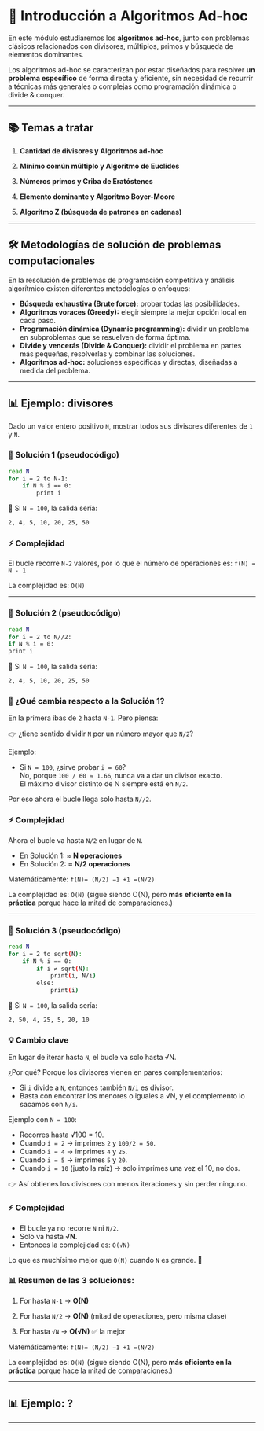 # 📘 Introducción a Algoritmos Ad-hoc

En este módulo estudiaremos los **algoritmos ad-hoc**, junto con problemas clásicos relacionados con divisores, múltiplos, primos y búsqueda de elementos dominantes.

Los algoritmos ad-hoc se caracterizan por estar diseñados para resolver **un problema específico** de forma directa y eficiente, sin necesidad de recurrir a técnicas más generales o complejas como programación dinámica o divide & conquer.

---

## 📚 Temas a tratar

1. **Cantidad de divisores y Algoritmos ad-hoc**

2. **Mínimo común múltiplo y Algoritmo de Euclides**

3. **Números primos y Criba de Eratóstenes**

4. **Elemento dominante y Algoritmo Boyer-Moore**

5. **Algoritmo Z (búsqueda de patrones en cadenas)**

---

## 🛠️ Metodologías de solución de problemas computacionales
En la resolución de problemas de programación competitiva y análisis algorítmico existen diferentes metodologías o enfoques:
- **Búsqueda exhaustiva (Brute force):** probar todas las posibilidades.
- **Algoritmos voraces (Greedy):** elegir siempre la mejor opción local en cada paso.
- **Programación dinámica (Dynamic programming):** dividir un problema en subproblemas que se resuelven de forma óptima.
- **Divide y vencerás (Divide & Conquer):** dividir el problema en partes más pequeñas, resolverlas y combinar las soluciones.
- **Algoritmos ad-hoc:** soluciones específicas y directas, diseñadas a medida del problema.

---

## 📊 Ejemplo: divisores
Dado un valor entero positivo `N`, mostrar todos sus divisores diferentes de `1` y `N`.

### 📝 Solución 1 (pseudocódigo)
```bash
read N
for i = 2 to N-1:
    if N % i == 0:
        print i
```

📌 Si `N = 100`, la salida sería:
```bash
2, 4, 5, 10, 20, 25, 50
```

### ⚡ Complejidad
El bucle recorre `N-2` valores, por lo que el número de operaciones es: `f(N) = N - 1`

La complejidad es: `O(N)`

---

### 📝 Solución 2 (pseudocódigo)
```bash
read N
for i = 2 to N//2:
if N % i = 0:
print i
```

📌 Si `N = 100`, la salida sería:
```bash
2, 4, 5, 10, 20, 25, 50
```

### 🚀 ¿Qué cambia respecto a la Solución 1?
En la primera ibas de `2` hasta `N-1`.
Pero piensa:

👉 ¿tiene sentido dividir `N` por un número mayor que `N/2`?

Ejemplo:
- Si `N = 100`, ¿sirve probar `i = 60`? <br>
No, porque `100 / 60 ≈ 1.66`, nunca va a dar un divisor exacto. <br>
El máximo divisor distinto de N siempre está en `N/2`.

Por eso ahora el bucle llega solo hasta `N//2`.

### ⚡ Complejidad
Ahora el bucle va hasta `N/2` en lugar de `N`.
- En Solución 1: ≈ **N operaciones**
- En Solución 2: ≈ **N/2 operaciones**

Matemáticamente: `f(N)= (N/2) −1 +1 =(N/2)`

La complejidad es: `O(N)` (sigue siendo O(N), pero **más eficiente en la práctica** porque hace la mitad de comparaciones.)

---

### 📝 Solución 3 (pseudocódigo)
```bash
read N
for i = 2 to sqrt(N):
    if N % i == 0:
        if i ≠ sqrt(N):
            print(i, N/i)
        else:
            print(i)   
```

📌 Si `N = 100`, la salida sería:
```bash
2, 50, 4, 25, 5, 20, 10
```

### 💡 Cambio clave
En lugar de iterar hasta `N`, el bucle va solo hasta √N.

¿Por qué? Porque los divisores vienen en pares complementarios:
- Si `i` divide a `N`, entonces también `N/i` es divisor.
- Basta con encontrar los menores o iguales a √N, y el complemento lo sacamos con `N/i`.

Ejemplo con `N = 100`:
- Recorres hasta √100 = 10.
- Cuando `i = 2` → imprimes `2` y `100/2 = 50`.
- Cuando `i = 4` → imprimes `4` y `25`.
- Cuando `i = 5` → imprimes `5` y `20`.
- Cuando `i = 10` (justo la raíz) → solo imprimes una vez el 10, no dos.

👉 Así obtienes los divisores con menos iteraciones y sin perder ninguno.

### ⚡ Complejidad
- El bucle ya no recorre `N` ni `N/2`.
- Solo va hasta **√N**.
- Entonces la complejidad es: `O(√N)`

Lo que es muchísimo mejor que `O(N)` cuando `N` es grande. 🚀

### 📊 Resumen de las 3 soluciones:

1. For hasta `N-1` → **O(N)**

2. For hasta `N/2` → **O(N)** (mitad de operaciones, pero misma clase)

3. For hasta `√N` → **O(√N)** ✅ la mejor

Matemáticamente: `f(N)= (N/2) −1 +1 =(N/2)`

La complejidad es: `O(N)` (sigue siendo O(N), pero **más eficiente en la práctica** porque hace la mitad de comparaciones.)

---

## 📊 Ejemplo: ?

---

